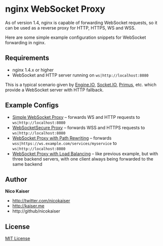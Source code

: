 # nginx WebSocket Proxy

As of version 1.4, nginx is capable of forwarding WebSocket requests, so it can be used as a reverse proxy for HTTP, HTTPS, WS and WSS.

Here are some simple example configuration snippets for WebSocket forwarding in nginx.

## Requirements

* nginx 1.4.x or higher
* WebSocket and HTTP server running on `ws|http://localhost:8080`

This is a typical scenario given by [Engine.IO](https://github.com/LearnBoost/engine.io), [Socket.IO](https://github.com/LearnBoost/socket.io), [Primus](https://github.com/primus/primus), etc. which provide a WebSocket server with HTTP fallback.


## Example Configs

* [Simple WebSocket Proxy](simple-ws.conf) – forwards WS and HTTP requests to `ws|http://localhost:8080` 
* [WebSocketSecure Proxy](simple-wss.conf) – forwards WSS and HTTPS requests to `ws|http://localhost:8080`
* [WebSocket Proxy with Path Rewriting](path-rewriting.conf) – forwards `wss|https://ws.example.com/services/myservice` to `ws|http://localhost:8080`
* [WebSocket Proxy with Load Balancing](load-balancing.conf) – like previous example, but with three backend servers, with one client always being forwarded to the same backend


## Author

**Nico Kaiser**

+ http://twitter.com/nicokaiser
+ http://kaiser.me
+ http://github/nicokaiser


## License

[MIT License](LICENSE.md)
